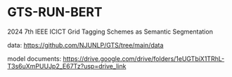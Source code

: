 # GTS-RUN-BERT
2024 7th IEEE ICICT Grid Tagging Schemes as Semantic Segmentation

data:
https://github.com/NJUNLP/GTS/tree/main/data

model documents:
https://drive.google.com/drive/folders/1eUGTbiX1TRhL-T3s6uXmPUUJp2_E67Tz?usp=drive_link
